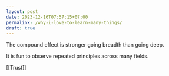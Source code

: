 ```yaml
---
layout: post
date: 2023-12-16T07:57:15+07:00
permalink: /why-i-love-to-learn-many-things/
draft: true
---
```


The compound effect is stronger going breadth than going deep.

It is fun to observe repeated principles across many fields.

[[Trust]]


